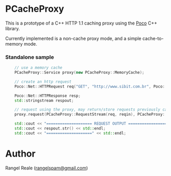 # PCacheProxy

This is a prototype of a C++ HTTP 1.1 caching proxy using the [Poco](http://pocoproject.org) C++ library.

Currently implemented is a non-cache proxy mode, and a simple cache-to-memory mode.

### Standalone sample
```c++
	// use a memory cache
	PCacheProxy::Service proxy(new PCacheProxy::MemoryCache);

	// create an http request
	Poco::Net::HTTPRequest req("GET", "http://www.sibit.com.br", Poco::Net::HTTPRequest::HTTP_1_1);

	Poco::Net::HTTPResponse resp;
	std::stringstream respout;

	// request using the proxy, may return/store requests previously cached
	proxy.request(PCacheProxy::RequestStream(req, reqin), PCacheProxy::ResponseStream(resp, respout));

	std::cout << "==================== REQUEST OUTPUT ====================" << std::endl;
	std::cout << respout.str() << std::endl;
	std::cout << "====================" << std::endl;
```

# Author
Rangel Reale (rangelspam@gmail.com)
